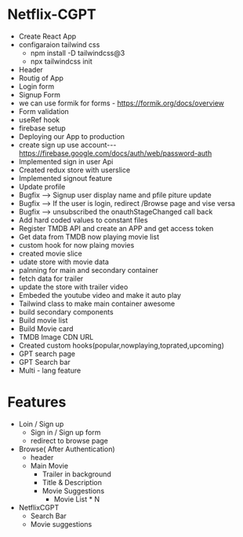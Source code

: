 # Netflix-CGPT
- Create React App
- configaraion tailwind css 
  - npm install -D tailwindcss@3
  - npx tailwindcss init
- Header
- Routig of App
- Login form
- Signup Form
- we can use formik for forms - https://formik.org/docs/overview
- Form validation
- useRef hook
- firebase setup
- Deploying our App to production
- create sign up use account--- https://firebase.google.com/docs/auth/web/password-auth
- Implemented sign in user Api
- Created redux store with userslice
- Implemented signout feature 
- Update profile
- Bugfix --> Signup user display name and pfile piture update
- Bugfix --> If the user is login, redirect /Browse page and vise versa
- Bugfix --> unsubscribed the onauthStageChanged call back
- Add hard coded values to constant files
- Register TMDB API and create an APP and get access token
- Get data from TMDB now playing movie list 
- custom hook for now plaing movies 
- created movie slice 
- udate store with movie data
- palnning for main and secondary container
- fetch data for trailer
- update the store with trailer video 
- Embeded the youtube video and make it auto play
- Tailwind class to make main container awesome
- build secondary components
- Build movie list
- Build Movie card
- TMDB Image CDN URL
- Created custom hooks(popular,nowplaying,toprated,upcoming)
- GPT search page
- GPT Search bar
- Multi - lang feature 

# Features
- Loin / Sign up
  - Sign in / Sign up form
  - redirect to browse page
- Browse( After Authentication)
  - header
  - Main Movie
    - Trailer in background
    - Title & Description
    - Movie Suggestions
      - Movie List * N  
- NetflixCGPT
  - Search Bar
  - Movie suggestions
